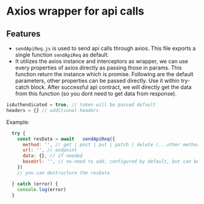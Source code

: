 # Axios wrapper for api calls

## Features
* `sendApiReq.js` is used to send api calls through axios. 
This file exports a single function `sendApiReq` as default. 
* It utilizes the axios instance and interceptors as wrapper, we can use every properties of axios directly as passing those in params. This function return the instance which is promise. Following are the default parameters, other properties can be passed directly. Use it within try-catch block. After successful api contract, we will directly get the data from this function (so you dont need to get data from response).

```js
isAuthendicated = true, // token will be passed default
headers = {} // additional headers
```

Example:
```js
  try {
    const resData = await	sendApiReq({
      method: '', // get | post | put | patch | delete (...other methods of axios),
      url: '', // endpoint
      data: {}, // if needed
      baseUrl: '', // no-need to add, configured by default, but can be add to override the default
    })
    // you can destructure the resData

  } catch (error) {
    console.log(error)
  }
```

